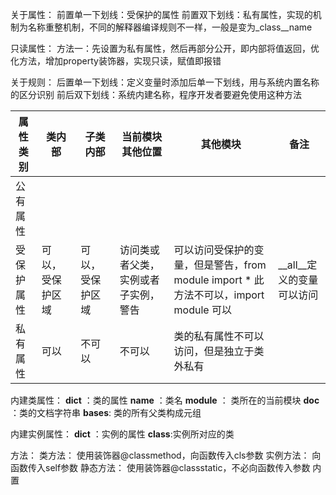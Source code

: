 关于属性：
前置单一下划线：受保护的属性
前置双下划线：私有属性，实现的机制为名称重整机制，不同的解释器编译规则不一样，一般是变为_class__name

只读属性：
方法一：先设置为私有属性，然后再部分公开，即内部将值返回，优化方法，增加property装饰器，实现只读，赋值即报错

关于规则：
后置单一下划线：定义变量时添加后单一下划线，用与系统内置名称的区分识别
前后双下划线：系统内建名称，程序开发者要避免使用这种方法

|属性类别|类内部|子类内部|当前模块其他位置|其他模块|备注|
| -----|-----|-----|-----|-----|-----|
|公有属性||||||||全部位置都可以访问|
|受保护属性|可以，受保护区域|可以，受保护区域|访问类或者父类，实例或者子实例，警告|可以访问受保护的变量，但是警告，from module import * 此方法不可以，import module 可以|__all__定义的变量可以访问|
|私有属性|可以|不可以|不可以|类的私有属性不可以访问，但是独立于类外私有


内建类属性：
__dict__ ：类的属性
__name__ ：类名
__module__ ： 类所在的当前模块
__doc__ ：类的文档字符串
__bases__: 类的所有父类构成元组

内建实例属性：
__dict__ ：实例的属性
__class__:实例所对应的类



方法：
类方法：    使用装饰器@classmethod，向函数传入cls参数
实例方法：  向函数传入self参数
静态方法：  使用装饰器@classstatic，不必向函数传入参数
内置